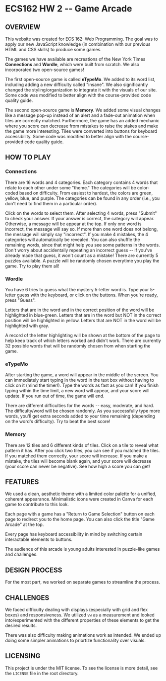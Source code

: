 # ECS162 HW 2 -- Game Arcade

## OVERVIEW
This website was created for ECS 162: Web Programming. The goal was to apply our new JavaScript knowledge (in combination with our previous HTML and CSS skills) to produce some games.

The games we have available are recreations of the New York Times **Connections** and **Wordle**, which were built from scratch. We also incorporated two open-source games! 

The first open-source game is called **eTypeMo**. We added to its word list, including adding a new difficulty called "insane". We also significantly changed the styling/organization to integrate it with the visuals of our site. Some code was modified to better align with the course-provided code quality guide.

The second open-source game is **Memory**. We added some visual changes like a message pop-up instead of an alert and a fade-out animation when tiles are correctly matched. Furthermore, the game has an added mechanic where you score can decrease from mistakes to raise the stakes and make the game more interesting. Tiles were converted into buttons for keyboard accessibility. Some code was modified to better align with the course-provided code quality guide.

## HOW TO PLAY
### Connections
There are 16 words and 4 categories. Each category contains 4 words that relate to each other under some "theme." The categories will be color-coded based on difficulty. From easiest to hardest, the colors are green, yellow, blue, and purple. The categories can be found in any order (i.e., you don't need to find them in a particular order). 

Click on the words to select them. After selecting 4 words, press "Submit" to check your answer. If your answer is correct, the category will appear. Otherwise, a message will be appear at the top. If only one word is incorrect, the message will say so. If more than one word does not belong, the message will simply say "incorrect". If you make 4 mistakes, the 4 categories will automatically be revealed. You can also shuffle the remaining words, since that might help you see some patterns in the words. Don't worry about accidentally repeating an incorrect guess -- if you've already made that guess, it won't count as a mistake! There are currently 5 puzzles available. A puzzle will be randomly chosen everytime you play the game. Try to play them all!

### Wordle
You have 6 tries to guess what the mystery 5-letter word is. Type your 5-letter guess with the keyboard, or click on the buttons. When you're ready, press "Guess".

Letters that are in the word and in the correct position of the word will be highlighted in blue-green. Letters that are in the word but NOT in the correct position will be highlighted in yellow. Letters that are NOT in the word will be highlighted with gray.

A record of the letter highlighting will be shown at the bottom of the page to help keep track of which letters worked and didn't work. There are currently 32 possible words that will be randomly chosen from when starting the game.

### eTypeMo
After starting the game, a word will appear in the middle of the screen. You can immediately start typing in the word in the text box without having to click on it (mind the timer!). Type the words as fast as you can! If you finish typing within the time limit, a new word will appear, and your score will update.
If you run out of time, the game will end.

There are different difficulties for the words -- easy, moderate, and hard. The difficulty/word will be chosen randomly. As you successfully type more words,
you'll get extra seconds added to your time remaining (depending on the word's difficulty). Try to beat the best score!

### Memory
There are 12 tiles and 6 different kinds of tiles. Click on a tile to reveal what pattern it has. After you click two tiles, you can see if you matched the tiles. If you matched them correctly, your score will increase. If you make a mistake, the tiles will become blank again, and your score will decrease (your score can never be negative). See how high a score you can get!

## FEATURES
We used a clean, aesthetic theme with a limited color palette for a unified, coherent appearance. Minimalistic icons were created in Canva for each game to contribute to this look.

Each page with a game has a "Return to Game Selection" button on each page to redirect you to the home page. You can also click the title "Game Arcade" at the top.

Every page has keyboard accessibility in mind by switching certain interactable elements to buttons.

The audience of this arcade is young adults interested in puzzle-like games and challenges.

## DESIGN PROCESS
For the most part, we worked on separate games to streamline the process.

## CHALLENGES
We faced difficulty dealing with displays (especially with grid and flex boxes) and responsiveness. We utilized `vw` as a measurement and looked into/experimented with the different properties of these elements to get the desired results.

There was also difficulty making animations work as intended. We ended up doing some simpler animations to priortize functionality over visuals.

## LICENSING
This project is under the MIT license. To see the license is more detail, see the `LICENSE` file in the root directory.
